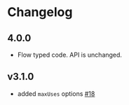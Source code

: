 # Changelog

## 4.0.0

- Flow typed code. API is unchanged.

## v3.1.0

- added `maxUses` options [#18](https://github.com/sequelize/sequelize-pool/pull/18)
